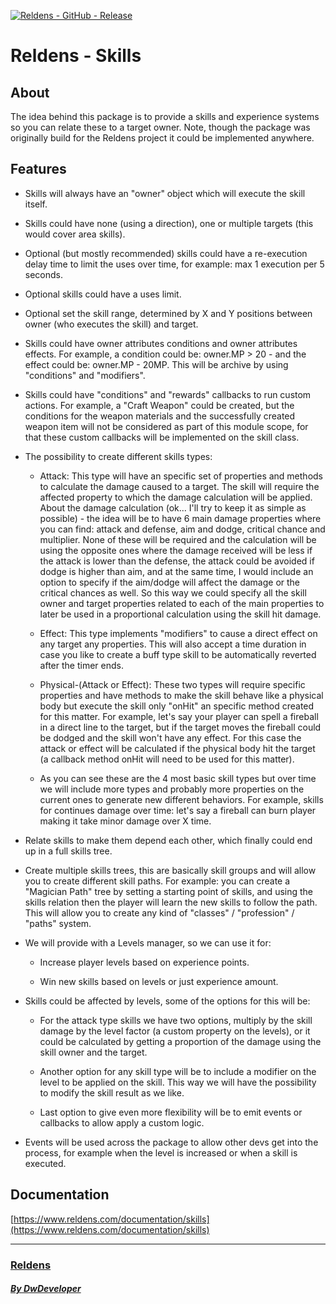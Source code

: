 [![Reldens - GitHub - Release](https://www.dwdeveloper.com/media/reldens/reldens-mmorpg-platform.png)](https://github.com/damian-pastorini/reldens)

# Reldens - Skills

## About
The idea behind this package is to provide a skills and experience systems so you can relate these to a target owner.
Note, though the package was originally build for the Reldens project it could be implemented anywhere.
 
## Features

- Skills will always have an "owner" object which will execute the skill itself.

- Skills could have none (using a direction), one or multiple targets (this would cover area skills).

- Optional (but mostly recommended) skills could have a re-execution delay time to limit the uses over time, for
example: max 1 execution per 5 seconds.

- Optional skills could have a uses limit.

- Optional set the skill range, determined by X and Y positions between owner (who executes the skill) and target.

- Skills could have owner attributes conditions and owner attributes effects. For example, a condition could be:
owner.MP > 20 - and the effect could be: owner.MP - 20MP. This will be archive by using "conditions" and "modifiers".

- Skills could have "conditions" and "rewards" callbacks to run custom actions. For example, a "Craft Weapon" could be
created, but the conditions for the weapon materials and the successfully created weapon item will not be considered as
part of this module scope, for that these custom callbacks will be implemented on the skill class.

- The possibility to create different skills types:

    - Attack: This type will have an specific set of properties and methods to calculate the damage caused to a target.
The skill will require the affected property to which the damage calculation will be applied.
About the damage calculation (ok... I'll try to keep it as simple as possible) - the idea will be to have 6 main damage
properties where you can find: attack and defense, aim and dodge, critical chance and multiplier.
None of these will be required and the calculation will be using the opposite ones where the damage received will be
less if the attack is lower than the defense, the attack could be avoided if dodge is higher than aim, and at the same
time, I would include an option to specify if the aim/dodge will affect the damage or the critical chances as well.
So this way we could specify all the skill owner and target properties related to each of the main properties to later
be used in a proportional calculation using the skill hit damage.

    - Effect: This type implements "modifiers" to cause a direct effect on any target any properties. This will also
accept a time duration in case you like to create a buff type skill to be automatically reverted after the timer ends.
 
    - Physical-(Attack or Effect): These two types will require specific properties and have methods to make the skill
behave like a physical body but execute the skill only "onHit" an specific method created for this matter. For example,
let's say your player can spell a fireball in a direct line to the target, but if the target moves the fireball could
be dodged and the skill won't have any effect. For this case the attack or effect will be calculated if the physical
body hit the target (a callback method onHit will need to be used for this matter).

    - As you can see these are the 4 most basic skill types but over time we will include more types and probably more
properties on the current ones to generate new different behaviors. For example, skills for continues damage over time:
let's say a fireball can burn player making it take minor damage over X time.

- Relate skills to make them depend each other, which finally could end up in a full skills tree.

- Create multiple skills trees, this are basically skill groups and will allow you to create different skill paths.
For example: you can create a "Magician Path" tree by setting a starting point of skills, and using the skills relation
then the player will learn the new skills to follow the path.
This will allow you to create any kind of "classes" / "profession" / "paths" system.

- We will provide with a Levels manager, so we can use it for:

    - Increase player levels based on experience points.
    
    - Win new skills based on levels or just experience amount.
    
- Skills could be affected by levels, some of the options for this will be:

    - For the attack type skills we have two options, multiply by the skill damage by the level factor (a custom
property on the levels), or it could be calculated by getting a proportion of the damage using the skill owner and the
target.
    
    - Another option for any skill type will be to include a modifier on the level to be applied on the skill. This way
we will have the possibility to modify the skill result as we like.
    
    -  Last option to give even more flexibility will be to emit events or callbacks to allow apply a custom logic.

- Events will be used across the package to allow other devs get into the process, for example when the level is
increased or when a skill is executed.


## Documentation

[https://www.reldens.com/documentation/skills](https://www.reldens.com/documentation/skills)

---


### [Reldens](https://github.com/damian-pastorini/reldens/ "Reldens")

##### [By DwDeveloper](https://www.dwdeveloper.com/ "DwDeveloper")
